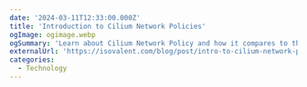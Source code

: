```yaml
---
date: '2024-03-11T12:33:00.000Z'
title: 'Introduction to Cilium Network Policies'
ogImage: ogimage.webp
ogSummary: 'Learn about Cilium Network Policy and how it compares to the standard Kubernetes Network Policy'
externalUrl: 'https://isovalent.com/blog/post/intro-to-cilium-network-policies/'
categories:
  - Technology
---
```

